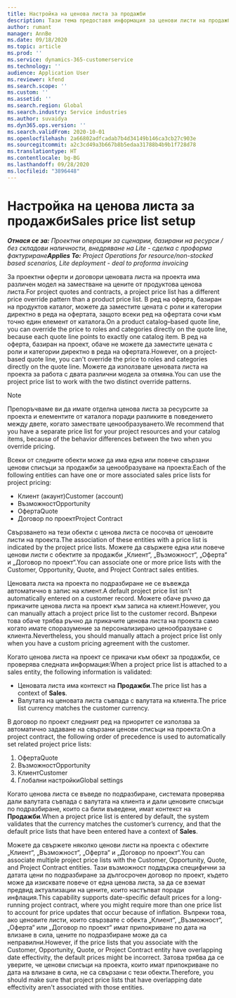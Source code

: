 ```yaml
---
title: Настройка на ценова листа за продажби
description: Тази тема предоставя информация за ценови листи на продажби за ценообразуване на проект.
author: rumant
manager: AnnBe
ms.date: 09/18/2020
ms.topic: article
ms.prod: ''
ms.service: dynamics-365-customerservice
ms.technology: ''
audience: Application User
ms.reviewer: kfend
ms.search.scope: ''
ms.custom: ''
ms.assetid: ''
ms.search.region: Global
ms.search.industry: Service industries
ms.author: suvaidya
ms.dyn365.ops.version: ''
ms.search.validFrom: 2020-10-01
ms.openlocfilehash: 2a66802adfcadab7b4d34149b146ca3cb27c903e
ms.sourcegitcommit: a2c3cd49a3b667b8b5edaa31788b4b9b1f728d78
ms.translationtype: HT
ms.contentlocale: bg-BG
ms.lasthandoff: 09/28/2020
ms.locfileid: "3896448"
---
```

# <a name="sales-price-list-setup"></a><span data-ttu-id="a3afd-103">Настройка на ценова листа за продажби</span><span class="sxs-lookup"><span data-stu-id="a3afd-103">Sales price list setup</span></span>

<span data-ttu-id="a3afd-104">_**Отнася се за:** Проектни операции за сценарии, базирани на ресурси / без складови наличности, внедряване на Lite - сделка с проформа фактуриране_</span><span class="sxs-lookup"><span data-stu-id="a3afd-104">_**Applies To:** Project Operations for resource/non-stocked based scenarios, Lite deployment - deal to proforma invoicing_</span></span>

<span data-ttu-id="a3afd-105">За проектни оферти и договори ценовата листа на проекта има различен модел на заместване на цените от продуктова ценова листа.</span><span class="sxs-lookup"><span data-stu-id="a3afd-105">For project quotes and contracts, a project price list has a different price override pattern than a product price list.</span></span> <span data-ttu-id="a3afd-106">В ред на оферта, базиран на продуктов каталог, можете да заместите цената с роли и категории директно в реда на офертата, защото всеки ред на офертата сочи към точно един елемент от каталога.</span><span class="sxs-lookup"><span data-stu-id="a3afd-106">On a product catalog–based quote line, you can override the price to roles and categories directly on the quote line, because each quote line points to exactly one catalog item.</span></span> <span data-ttu-id="a3afd-107">В ред на оферта, базиран на проект, обаче не можете да заместите цената с роли и категории директно в реда на офертата.</span><span class="sxs-lookup"><span data-stu-id="a3afd-107">However, on a project-based quote line, you can't override the price to roles and categories directly on the quote line.</span></span> <span data-ttu-id="a3afd-108">Можете да използвате ценовата листа на проекта за работа с двата различни модела за отмяна.</span><span class="sxs-lookup"><span data-stu-id="a3afd-108">You can use the project price list to work with the two distinct override patterns.</span></span>

> [!NOTE]
> <span data-ttu-id="a3afd-109">Препоръчваме ви да имате отделна ценова листа за ресурсите за проекта и елементите от каталога поради разликите в поведението между двете, когато замествате ценообразуването.</span><span class="sxs-lookup"><span data-stu-id="a3afd-109">We recommend that you have a separate price list for your project resources and your catalog items, because of the behavior differences between the two when you override pricing.</span></span>

<span data-ttu-id="a3afd-110">Всеки от следните обекти може да има една или повече свързани ценови списъци за продажби за ценообразуване на проекта:</span><span class="sxs-lookup"><span data-stu-id="a3afd-110">Each of the following entities can have one or more associated sales price lists for project pricing:</span></span>

- <span data-ttu-id="a3afd-111">Клиент (акаунт)</span><span class="sxs-lookup"><span data-stu-id="a3afd-111">Customer (account)</span></span> 
- <span data-ttu-id="a3afd-112">Възможност</span><span class="sxs-lookup"><span data-stu-id="a3afd-112">Opportunity</span></span> 
- <span data-ttu-id="a3afd-113">Оферта</span><span class="sxs-lookup"><span data-stu-id="a3afd-113">Quote</span></span> 
- <span data-ttu-id="a3afd-114">Договор по проект</span><span class="sxs-lookup"><span data-stu-id="a3afd-114">Project Contract</span></span>

<span data-ttu-id="a3afd-115">Свързването на тези обекти с ценова листа се посочва от ценовите листи на проекта.</span><span class="sxs-lookup"><span data-stu-id="a3afd-115">The association of these entities with a price list is indicated by the project price lists.</span></span> <span data-ttu-id="a3afd-116">Можете да свържете една или повече ценови листи с обектите за продажби „Клиент“, „Възможност“, „Оферта“ и „Договор по проект“.</span><span class="sxs-lookup"><span data-stu-id="a3afd-116">You can associate one or more price lists with the Customer, Opportunity, Quote, and Project Contract sales entities.</span></span>

<span data-ttu-id="a3afd-117">Ценовата листа на проекта по подразбиране не се въвежда автоматично в запис на клиент.</span><span class="sxs-lookup"><span data-stu-id="a3afd-117">A default project price list isn't automatically entered on a customer record.</span></span> <span data-ttu-id="a3afd-118">Можете обаче ръчно да прикачите ценова листа на проект към записа на клиент.</span><span class="sxs-lookup"><span data-stu-id="a3afd-118">However, you can manually attach a project price list to the customer record.</span></span> <span data-ttu-id="a3afd-119">Въпреки това обаче трябва ръчно да прикачите ценова листа на проекта само когато имате споразумение за персонализирано ценообразуване с клиента.</span><span class="sxs-lookup"><span data-stu-id="a3afd-119">Nevertheless, you should manually attach a project price list only when you have a custom pricing agreement with the customer.</span></span> 

<span data-ttu-id="a3afd-120">Когато ценова листа на проект се прикачи към обект за продажби, се проверява следната информация:</span><span class="sxs-lookup"><span data-stu-id="a3afd-120">When a project price list is attached to a sales entity, the following information is validated:</span></span>

- <span data-ttu-id="a3afd-121">Ценовата листа има контекст на **Продажби**.</span><span class="sxs-lookup"><span data-stu-id="a3afd-121">The price list has a context of **Sales**.</span></span> 
- <span data-ttu-id="a3afd-122">Валутата на ценовата листа съвпада с валутата на клиента.</span><span class="sxs-lookup"><span data-stu-id="a3afd-122">The price list currency matches the customer currency.</span></span> 

<span data-ttu-id="a3afd-123">В договор по проект следният ред на приоритет се използва за автоматично задаване на свързани ценови списъци на проекта:</span><span class="sxs-lookup"><span data-stu-id="a3afd-123">On a project contract, the following order of precedence is used to automatically set related project price lists:</span></span>

1. <span data-ttu-id="a3afd-124">Оферта</span><span class="sxs-lookup"><span data-stu-id="a3afd-124">Quote</span></span>
2. <span data-ttu-id="a3afd-125">Възможност</span><span class="sxs-lookup"><span data-stu-id="a3afd-125">Opportunity</span></span>
3. <span data-ttu-id="a3afd-126">Клиент</span><span class="sxs-lookup"><span data-stu-id="a3afd-126">Customer</span></span> 
4. <span data-ttu-id="a3afd-127">Глобални настройки</span><span class="sxs-lookup"><span data-stu-id="a3afd-127">Global settings</span></span> 

<span data-ttu-id="a3afd-128">Когато ценова листа се въведе по подразбиране, системата проверява дали валутата съвпада с валутата на клиента и дали ценовите списъци по подразбиране, които са били въведени, имат контекст на **Продажби**.</span><span class="sxs-lookup"><span data-stu-id="a3afd-128">When a project price list is entered by default, the system validates that the currency matches the customer’s currency, and that the default price lists that have been entered have a context of **Sales**.</span></span>

<span data-ttu-id="a3afd-129">Можете да свържете няколко ценови листи на проекта с обектите „Клиент“, „Възможност“, „Оферта“ и „Договор по проект“.</span><span class="sxs-lookup"><span data-stu-id="a3afd-129">You can associate multiple project price lists with the Customer, Opportunity, Quote, and Project Contract entities.</span></span> <span data-ttu-id="a3afd-130">Тази възможност поддържа специфични за датата цени по подразбиране за дългосрочен договор по проект, където може да изисквате повече от една ценова листа, за да се вземат предвид актуализации на цените, които настъпват поради инфлация.</span><span class="sxs-lookup"><span data-stu-id="a3afd-130">This capability supports date-specific default prices for a long-running project contract, where you might require more than one price list to account for price updates that occur because of inflation.</span></span> <span data-ttu-id="a3afd-131">Въпреки това, ако ценовите листи, които свързвате с обекта „Клиент“, „Възможност“, „Оферта“ или „Договор по проект“ имат припокриване по дата на влизане в сила, цените по подразбиране може да са неправилни.</span><span class="sxs-lookup"><span data-stu-id="a3afd-131">However, if the price lists that you associate with the Customer, Opportunity, Quote, or Project Contract entity have overlapping date effectivity, the default prices might be incorrect.</span></span> <span data-ttu-id="a3afd-132">Затова трябва да се уверите, че ценови списъци на проекта, които имат припокриване по дата на влизане в сила, не са свързани с тези обекти.</span><span class="sxs-lookup"><span data-stu-id="a3afd-132">Therefore, you should make sure that project price lists that have overlapping date effectivity aren't associated with those entities.</span></span>
